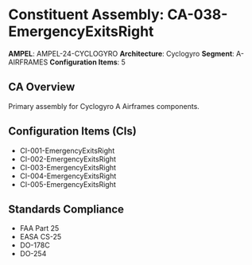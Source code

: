 # Constituent Assembly: CA-038-EmergencyExitsRight

**AMPEL**: AMPEL-24-CYCLOGYRO
**Architecture**: Cyclogyro
**Segment**: A-AIRFRAMES
**Configuration Items**: 5

## CA Overview
Primary assembly for Cyclogyro A Airframes components.

## Configuration Items (CIs)
- CI-001-EmergencyExitsRight
- CI-002-EmergencyExitsRight
- CI-003-EmergencyExitsRight
- CI-004-EmergencyExitsRight
- CI-005-EmergencyExitsRight

## Standards Compliance
- FAA Part 25
- EASA CS-25
- DO-178C
- DO-254
